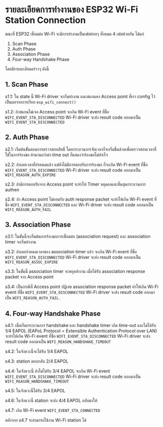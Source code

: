 # รายละเอียดการทำงานของ ESP32 Wi-Fi Station Connection

ขณะที่ ESP32 เชื่อมต่อ Wi-Fi จะมีการทำงานเป็นเฟสย่อยๆ ทั้งหมด 4 เฟสด้วยกัน ได้แก่

1. Scan Phase
2. Auth Phase
3. Association Phase
4. Four-way Handshake Phase


โดยมีรายละเอียดคร่าวๆ ดังนี้

## 1. Scan Phase

s1.1: ใน state นี้  Wi-Fi driver จะเริ่มทำงาน และสแกนหา  Access point ที่เรา config ไว้ เป็นผลจากการเรียก `esp_wifi_connect()` 

s1.2: ถ้าสแกนไม่เจอ Access point จะเกิด Wi-Fi event ที่ชื่อ  `WIFI_EVENT_STA_DISCONNECTED`  Wi-Fi driver จะส่ง result code ออกมาเป็น `WIFI_EVENT_STA_DISCONNECTED`

## 2. Auth Phase

s2.1: เริ่มต้นขั้นตอนการตรวจสอบสิทธิ์ โดยกระบวนการจับเวลาก็จะเริ่มขึ้นด้วยเพื่อตรวจสอบเวลาที่ใช้ในการร้องขอ ถ้านานกว่าค่า time out ก็แสดงว่าร้องขอไม่สำเร็จ

s2.2: ถ้าเลยเวลาที่กำหนดแล้ว แต่ยังไม่มีการตอบรับการร้องขอ ก็จะเกิด Wi-Fi event ที่ชื่อ  `WIFI_EVENT_STA_DISCONNECTED` Wi-Fi driver จะส่ง result code ออกมาเป็น  `WIFI_REASON_AUTH_EXPIRE`

s2.3: ถ้ามีการตอบรับจาก Access point จะทำให้ Timer หยุดลงและสิ้นสุดกระบวนการ authen

s2.4: ถ้า Access point ไม่ยอมรับ auth response packet  จะทำให้เกิด Wi-Fi event ที่ชื่อ  `WIFI_EVENT_STA_DISCONNECTED` และ  Wi-Fi driver จะส่ง result code ออกมาเป็น `WIFI_REASON_AUTH_FAIL`

## 3. Association Phase

s3.1: ในขั้นนี้จะเริ่มต้นการร้องขอการเชื่อมต่อ (association request)  และ association timer จะเริ่มทำงาน

s3.2: ถ้าเลยกำหนดเวลาของ association timer แล้ว จะเกิด Wi-Fi event ที่ชื่อ `WIFI_EVENT_STA_DISCONNECTED`  Wi-Fi driver จะส่ง result code ออกมาเป็น `WIFI_REASON_ASSOC_EXPIRE`

s3.3: ในขั้นนี้ association timer จะหยุดทำงาน เมื่อได้รับ association response packet จาก Access point

s3.4: เป็นกรณีที่ Access point ปฏิเสธ association response packet  ทำให้เกิด Wi-Fi event ที่ชื่อ  `WIFI_EVENT_STA_DISCONNECTED`   Wi-Fi driver จะส่ง result code ออกมาเป็น `WIFI_REASON_AUTH_FAIL`.


## 4. Four-way Handshake Phase

s4.1: เมื่อเริ่มกระบวนการ handshake และ handshake timer เกิด time-out และไม่ได้รับ  1/4 EAPOL (EAPoL Protocol = Extensible Authentication Protocol over LAN) จะทำให้เกิด  Wi-Fi event ที่ชื่อ  `WIFI_EVENT_STA_DISCONNECTED` Wi-Fi driver จะส่ง result code ออกมาเป็น `WIFI_REASON_HANDSHAKE_TIMEOUT`

s4.2: ในจังหวะนี้จะได้รับ  1/4 EAPOL

s4.3: station ตอบกลับ 2/4 EAPOL

s4.4: ในจังหวะนี้ ถ้าไม่ได้รับ 3/4 EAPOL จะเกิด Wi-Fi event ` WIFI_EVENT_STA_DISCONNECTED`   Wi-Fi driver จะส่ง result code ออกมาเป็น `WIFI_REASON_HANDSHAKE_TIMEOUT`

s4.5: ในจังหวะนี้ได้รับ  3/4 EAPOL

s4.6: ในจังหวะนี้  station จะส่ง 4/4 EAPOL กลับมาให้

s4.7: เกิด Wi-Fi event  `WIFI_EVENT_STA_CONNECTED`

หลังจาก s4.7 จะสามารถใช้งาน Wi-Fi station ได้
